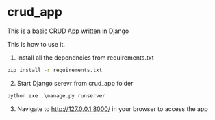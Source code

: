 # crud_app

This is a basic CRUD App written in Django 


This is how to use it. 

1. Install all the dependncies from requirements.txt 

``` cmd 
pip install -r requirements.txt 
````

2. Start Django serevr from crud_app folder 

``` cmd 
python.exe .\manage.py runserver
```
3. Navigate to http://127.0.0.1:8000/ in your browser to access the app 
